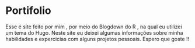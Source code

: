 # Portifolio


Esse é site feito por mim , por meio do Blogdown do R , na qual eu utilizei um tema do Hugo. Neste site eu deixei algumas informações sobre minha habilidades e expercicias com alguns projetos pessoais. Espero que goste !! 
